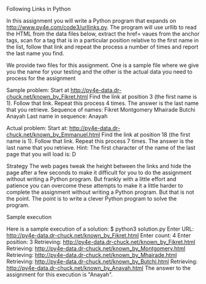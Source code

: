 Following Links in Python

In this assignment you will write a Python program that expands on http://www.py4e.com/code3/urllinks.py. The program will use urllib to read the HTML from the data files below, extract the href= vaues from the anchor tags, scan for a tag that is in a particular position relative to the first name in the list, follow that link and repeat the process a number of times and report the last name you find.

We provide two files for this assignment. One is a sample file where we give you the name for your testing and the other is the actual data you need to process for the assignment

Sample problem: Start at http://py4e-data.dr-chuck.net/known_by_Fikret.html
Find the link at position 3 (the first name is 1). Follow that link. Repeat this process 4 times. The answer is the last name that you retrieve.
Sequence of names: Fikret Montgomery Mhairade Butchi Anayah
Last name in sequence: Anayah

Actual problem: Start at: http://py4e-data.dr-chuck.net/known_by_Emmanuel.html
Find the link at position 18 (the first name is 1). Follow that link. Repeat this process 7 times. The answer is the last name that you retrieve.
Hint: The first character of the name of the last page that you will load is: D

Strategy
The web pages tweak the height between the links and hide the page after a few seconds to make it difficult for you to do the assignment without writing a Python program. But frankly with a little effort and patience you can overcome these attempts to make it a little harder to complete the assignment without writing a Python program. But that is not the point. The point is to write a clever Python program to solve the program.

Sample execution

Here is a sample execution of a solution:
$ python3 solution.py Enter URL: 
http://py4e-data.dr-chuck.net/known_by_Fikret.html 
Enter count: 4 
Enter position: 3 
Retrieving: http://py4e-data.dr-chuck.net/known_by_Fikret.html 
Retrieving: http://py4e-data.dr-chuck.net/known_by_Montgomery.html 
Retrieving: http://py4e-data.dr-chuck.net/known_by_Mhairade.html 
Retrieving: http://py4e-data.dr-chuck.net/known_by_Butchi.html 
Retrieving: http://py4e-data.dr-chuck.net/known_by_Anayah.html 
The answer to the assignment for this execution is "Anayah".